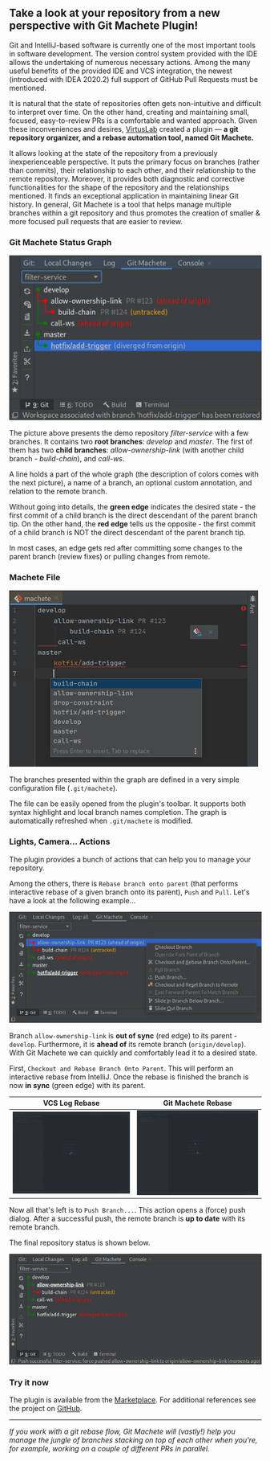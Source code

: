 ## Take a look at your repository from a new perspective with Git Machete Plugin!

Git and IntelliJ-based software is currently one of the most important tools in software development.
The version control system provided with the IDE allows the undertaking of numerous necessary actions. 
Among the many useful benefits of the provided IDE and VCS integration,
the newest (introduced with IDEA 2020.2) full support of GitHub Pull Requests must be mentioned.


It is natural that the state of repositories often gets non-intuitive and difficult to interpret over time.
On the other hand, creating and maintaining small, focused, easy-to-review PRs is a comfortable and wanted approach.
Given these inconveniences and desires, [VirtusLab](https://virtuslab.com/) created a plugin  — 
**a git repository organizer, and a rebase automation tool, named Git Machete.**


It allows looking at the state of the repository from a previously inexperienceable perspective.
It puts the primary focus on branches (rather than commits), their relationship to each other, 
and their relationship to the remote repository. 
Moreover, it provides both diagnostic and corrective functionalities 
for the shape of the repository and the relationships mentioned. 
It finds an exceptional application in maintaining linear Git history.
In general, Git Machete is a tool that helps manage multiple branches within a git repository 
and thus promotes the creation of smaller &amp; more focused pull requests that are easier to review.


### Git Machete Status Graph

![Git Machete Tab with demo repository](gmt_dark.png "Git Machete Tab")

The picture above presents the demo repository _filter-service_ with a few branches.
It contains two **root branches**: _develop_ and _master_. 
The first of them has two **child branches**: _allow-ownership-link_ 
(with another child branch - _build-chain_), and _call-ws_.

A line holds a part of the whole graph (the description of colors comes with the next picture),
a name of a branch, an optional custom annotation, and relation to the remote branch. 


Without going into details, the **green edge** indicates the desired state -
the first commit of a child branch is the direct descendant of the parent branch tip.
On the other hand, the **red edge** tells us the opposite -
the first commit of a child branch is NOT the direct descendant of the parent branch tip.


In most cases, an edge gets red after committing some changes to the parent branch (review fixes)
or pulling changes from remote.

### Machete File

![Machete file](machete-file_dark.png "Machete file")

The branches presented within the graph are defined in a very simple configuration file (`.git/machete`).

The file can be easily opened from the plugin's toolbar.
It supports both syntax highlight and local branch names completion.
The graph is automatically refreshed when `.git/machete` is modified.

### Lights, Camera... Actions

The plugin provides a bunch of actions that can help you to manage your repository.

Among the others, there is `Rebase branch onto parent` 
(that performs interactive rebase of a given branch onto its parent), `Push` and `Pull`.
Let's have a look at the following example...

![Git Machete - Actions](actions-before_dark.png "Git Machete - Actions - Before")


Branch `allow-ownership-link` is **out of sync** (red edge) to its parent - `develop`.
Furthermore, it is **ahead of** its remote branch (`origin/develop`).
With Git Machete we can quickly and comfortably lead it to a desired state. 


First, `Checkout and Rebase Branch Onto Parent`.
This will perform an interactive rebase from IntelliJ.
Once the rebase is finished the branch is now **in sync** (green edge) with its parent.


| VCS Log Rebase | Git Machete Rebase |
| --- | --- |
| ![Git Machete - Rebase](rebase-idea_dark-4x3.gif "Rebase From VCS Log") |  ![Git Machete - Rebase](rebase-gm_dark-4x3.gif "Rebase From Git Machete") |


Now all that's left is to `Push Branch...`. 
This action opens a (force) push dialog.
After a successful push, the remote branch is **up to date** with its remote branch.


The final repository status is shown below.


![Git Machete - Actions](actions-after_dark.png "Git Machete - Actions - After")


### Try it now

The plugin is available from the [Marketplace](https://plugins.jetbrains.com/plugin/14221-git-machete "Jet Brains Marketplace - Git Machete Plugin").
For additional references see the project on [GitHub](https://github.com/VirtusLab/git-machete-intellij-plugin#git-machete-intellij-plugin "GitHub - Git Machete").

---
_If you work with a git rebase flow, Git Machete will (vastly!) help you manage 
the jungle of branches stacking on top of each other when you're, 
for example, working on a couple of different PRs in parallel._
